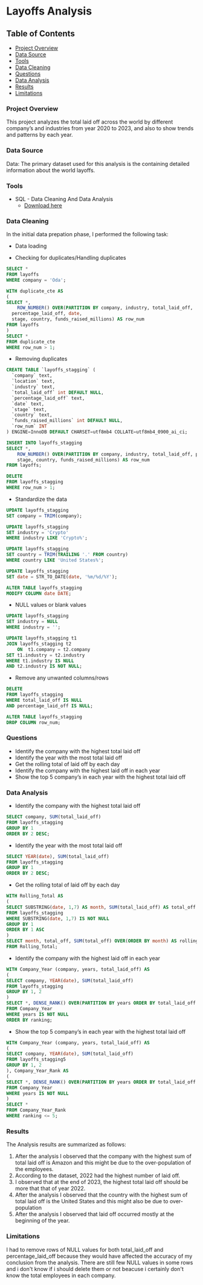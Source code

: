 # Layoffs Analysis

## Table of Contents

- [Project Overview](#project-overview)
- [Data Source](#data-source)
- [Tools](tools)
- [Data Cleaning](#data-cleaning)
- [Questions](#questions)
- [Data Analysis](#data-analysis)
- [Results](#results)
- [Limitations](#limitations)

### Project Overview

This project analyzes the total laid off across the world by different company’s and industries from year 2020 to 2023, and also to show trends and patterns by each year.

### Data Source

Data: The primary dataset used for this analysis is the       containing detailed information about the world layoffs.

### Tools

- SQL - Data Cleaning And Data Analysis
    - [Download here](https://dev.mysql.com/downloads/workbench/)

### Data Cleaning

In the initial data prepation phase, I performed the following task:

- Data loading

- Checking for duplicates/Handling duplicates
```sql
SELECT *
FROM layoffs
WHERE company = 'Oda';
```

```sql
WITH duplicate_cte AS
(
SELECT *, 
	ROW_NUMBER() OVER(PARTITION BY company, industry, total_laid_off,
  percentage_laid_off, date,
  stage, country, funds_raised_millions) AS row_num
FROM layoffs
)
SELECT *
FROM duplicate_cte 
WHERE row_num > 1;
```

- Removing duplicates
```sql
CREATE TABLE `layoffs_stagging` (
  `company` text,
  `location` text,
  `industry` text,
  `total_laid_off` int DEFAULT NULL,
  `percentage_laid_off` text,
  `date` text,
  `stage` text,
  `country` text,
  `funds_raised_millions` int DEFAULT NULL,
  `row_num`	INT
) ENGINE=InnoDB DEFAULT CHARSET=utf8mb4 COLLATE=utf8mb4_0900_ai_ci;
```

```sql
INSERT INTO layoffs_stagging
SELECT *, 
	ROW_NUMBER() OVER(PARTITION BY company, industry, total_laid_off, percentage_laid_off, date,
    stage, country, funds_raised_millions) AS row_num
FROM layoffs;
```

```sql
DELETE 
FROM layoffs_stagging
WHERE row_num > 1;
```

- Standardize the data

```sql
UPDATE layoffs_stagging
SET company = TRIM(company);
```

```sql
UPDATE layoffs_stagging
SET industry = 'Crypto'
WHERE industry LIKE 'Crypto%';
```

```sql
UPDATE layoffs_stagging
SET country = TRIM(TRAILING '.' FROM country)
WHERE country LIKE 'United States%';
```

```sql
UPDATE layoffs_stagging
SET date = STR_TO_DATE(date, '%m/%d/%Y');
```

```sql
ALTER TABLE layoffs_stagging
MODIFY COLUMN date DATE;
```

- NULL values or blank values

```sql
UPDATE layoffs_stagging
SET industry = NULL
WHERE industry = '';
```

```sql
UPDATE layoffs_stagging t1
JOIN layoffs_stagging t2
	ON 	t1.company = t2.company
SET t1.industry = t2.industry
WHERE t1.industry IS NULL
AND t2.industry IS NOT NULL;
```

- Remove any unwanted columns/rows

```sql
DELETE 
FROM layoffs_stagging
WHERE total_laid_off IS NULL
AND percentage_laid_off IS NULL;
```

```sql
ALTER TABLE layoffs_stagging
DROP COLUMN row_num;
```

### Questions

- Identify the company with the highest total laid off
- Identify the year with the most total laid off
- Get the rolling total of laid off by each day
- Identify the company with the highest laid off in each year
- Show the top 5 company’s in each year with the highest total laid off

### Data Analysis

- Identify the company with the highest total laid off
```sql
SELECT company, SUM(total_laid_off)
FROM layoffs_stagging
GROUP BY 1
ORDER BY 2 DESC;
```

- Identify the year with the most total laid off
```sql
SELECT YEAR(date), SUM(total_laid_off)
FROM layoffs_stagging
GROUP BY 1
ORDER BY 2 DESC;
```

- Get the rolling total of laid off by each day
```sql
WITH Rolling_Total AS
(
SELECT SUBSTRING(date, 1,7) AS month, SUM(total_laid_off) AS total_off
FROM layoffs_stagging
WHERE SUBSTRING(date, 1,7) IS NOT NULL
GROUP BY 1
ORDER BY 1 ASC
)
SELECT month, total_off, SUM(total_off) OVER(ORDER BY month) AS rolling_total
FROM Rolling_Total;
```

- Identify the company with the highest laid off in each year
```sql
WITH Company_Year (company, years, total_laid_off) AS
(
SELECT company, YEAR(date), SUM(total_laid_off)
FROM layoffs_stagging
GROUP BY 1, 2
)
SELECT *, DENSE_RANK() OVER(PARTITION BY years ORDER BY total_laid_off DESC) AS ranking
FROM Company_Year
WHERE years IS NOT NULL
ORDER BY ranking;
```

- Show the top 5 company’s in each year with the highest total laid off
```sql
WITH Company_Year (company, years, total_laid_off) AS
(
SELECT company, YEAR(date), SUM(total_laid_off)
FROM layoffs_stagging5
GROUP BY 1, 2
), Company_Year_Rank AS
(
SELECT *, DENSE_RANK() OVER(PARTITION BY years ORDER BY total_laid_off DESC) AS ranking
FROM Company_Year
WHERE years IS NOT NULL
)
SELECT *
FROM Company_Year_Rank
WHERE ranking <= 5;
```

### Results

The Analysis results are summarized as follows:
1. After the analysis I observed that the company with the highest sum of total laid off is Amazon and this might be due to the over-population of the employees.
2. According to the dataset, 2022 had the highest number of laid off.
3. I observed that at the end of 2023, the highest total laid off should be more that that of year 2022.
4. After the analysis I observed that the country with the highest sum of total laid off is the United States and this might also be due to over-population
5. After the analysis I observed that laid off occurred mostly at the beginning of the year.


### Limitations

I had to remove rows of NULL values for both total_laid_off and percentage_laid_off because they would have affected the accuracy of my conclusion from the analysis. There are still few NULL values in some rows and i don't know if i should delete them or not beacuse i certainly don't know the total employees in each company.













   
   
